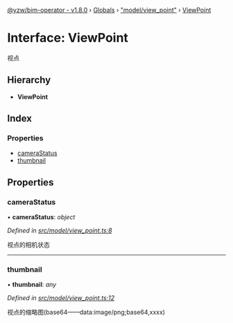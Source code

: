 [@yzw/bim-operator - v1.8.0](../README.md) › [Globals](../globals.md) › ["model/view_point"](../modules/_model_view_point_.md) › [ViewPoint](_model_view_point_.viewpoint.md)

# Interface: ViewPoint

视点

## Hierarchy

* **ViewPoint**

## Index

### Properties

* [cameraStatus](_model_view_point_.viewpoint.md#camerastatus)
* [thumbnail](_model_view_point_.viewpoint.md#thumbnail)

## Properties

###  cameraStatus

• **cameraStatus**: *object*

*Defined in [src/model/view_point.ts:8](https://github.com/youkaisteve/bim-operator/blob/3313d73/src/model/view_point.ts#L8)*

视点的相机状态

___

###  thumbnail

• **thumbnail**: *any*

*Defined in [src/model/view_point.ts:12](https://github.com/youkaisteve/bim-operator/blob/3313d73/src/model/view_point.ts#L12)*

视点的缩略图(base64——data:image/png;base64,xxxx)
